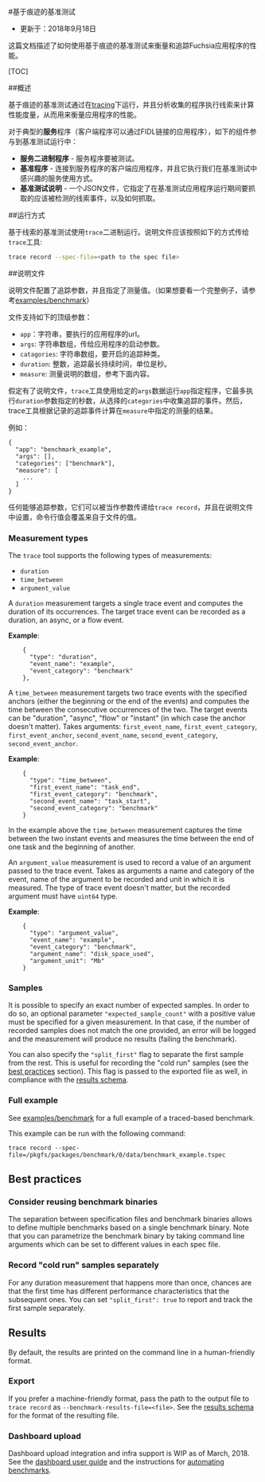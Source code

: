 <!--
# Trace-based benchmarking

* Updated: 2018 Sep 18

This document describes how to use trace-based benchmarking to measure and track
performance of Fuchsia apps.
-->

#基于痕迹的基准测试

* 更新于：2018年9月18日

这篇文档描述了如何使用基于痕迹的基准测试来衡量和追踪Fuchsia应用程序的性能。

[TOC]

<!--
## Overview

Trace-based benchmarks measure the performance of an application by running it
under [tracing] and analyzing the collected traces to
compute performance metrics.

For a typical **service** application (application to which clients connect over
FIDL), the following components participate in a benchmarking run:

 - **service binary** - the service being benchmarked.
 - **benchmark app** - a client app that connects to the service and
     exercises the usage patterns we are interested in benchmarking.
 - **benchmark spec** - a JSON file specifying which trace events captured
     during a run of the benchmark app should be measured, and how.

The same framework can be also used to benchmark single binaries (without the
client-server split).
-->

##概述

基于痕迹的基准测试通过在[tracing]下运行，并且分析收集的程序执行线索来计算性能度量，从而用来衡量应用程序的性能。

对于典型的**服务**程序（客户端程序可以通过FIDL链接的应用程序），如下的组件参与到基准测试运行中：

- **服务二进制程序** - 服务程序要被测试。
- **基准程序** - 连接到服务程序的客户端应用程序，并且它执行我们在基准测试中感兴趣的服务使用方式。
- **基准测试说明** - 一个JSON文件，它指定了在基准测试应用程序运行期间要抓取的应该被检测的线索事件，以及如何抓取。

<!--
## Mechanics

Trace-based benchmarks are run using the `trace` binary. The spec file needs to be
passed to the tool as follows:

```sh
trace record --spec-file=<path to the spec file>
```
-->

##运行方式

基于线索的基准测试使用`trace`二进制运行。说明文件应该按照如下的方式传给`trace`工具:

```sh
trace record --spec-file=<path to the spec file>
```

<!--
### Specification file

The specification file configures tracing parameters and specifies measurements.
(see [examples/benchmark] if you'd like to see a full example straight away)

The file supports the following top level-parameters:

 - `app`: string, url of the application to be run
 - `args`: array of strings, startup arguments to be passed to the application
 - `categories`: array of strings, tracing categories to be enabled
 - `duration`: integer, maximum duration of tracing in seconds
 - `measure`: array of measurement specifications, see below

Given the specification file, the `trace` tool runs the `app` with the given
`args` for at most `duration` seconds and gathers trace events from the selected
`categories`. Then, the tool computes the measurements specified in the
`measure` section on the recorded trace events.

Example:

```{json}
{
  "app": "benchmark_example",
  "args": [],
  "categories": ["benchmark"],
  "measure": [
    ...
  ]
}
```

For any tracing parameters that can be passed both as arguments to `trace record`
and set in the specification file, the command line value overrides the one from
the file.
-->

##说明文件

说明文件配置了追踪参数，并且指定了测量值。（如果想要看一个完整例子，请参考[examples/benchmark]）

文件支持如下的顶级参数：

- `app`：字符串，要执行的应用程序的url。
- `args`: 字符串数组，传给应用程序的启动参数。
- `catagories`: 字符串数组，要开启的追踪种类。
- `duration`: 整数，追踪最长持续时间，单位是秒。
- `measure`: 测量说明的数组，参考下面内容。

假定有了说明文件，`trace`工具使用给定的`args`数据运行`app`指定程序，它最多执行`duration`参数指定的秒数，从选择的`categories`中收集追踪的事件。然后，trace工具根据记录的追踪事件计算在`measure`中指定的测量的结果。

例如：

```{json}
{
  "app": "benchmark_example",
  "args": [],
  "categories": ["benchmark"],
  "measure": [
    ...
  ]
}
```

任何能够追踪参数，它们可以被当作参数传递给`trace record`，并且在说明文件中设置，命令行值会覆盖来自于文件的值。

### Measurement types

The `trace` tool supports the following types of measurements:

 - `duration`
 - `time_between`
 - `argument_value`

A `duration` measurement targets a single trace event and computes the
duration of its occurrences. The target trace event can be recorded as a
duration, an async, or a flow event.

**Example**:

```{json}
    {
      "type": "duration",
      "event_name": "example",
      "event_category": "benchmark"
    },
```


A `time_between` measurement targets two trace events with the specified
anchors (either the beginning or the end of the events) and computes the time
between the consecutive occurrences of the two. The target events can be
"duration", "async", "flow" or "instant" (in which case the anchor doesn't matter).
Takes arguments: `first_event_name`, `first_event_category`,
`first_event_anchor`, `second_event_name`, `second_event_category`,
`second_event_anchor`.

**Example**:

```{json}
    {
      "type": "time_between",
      "first_event_name": "task_end",
      "first_event_category": "benchmark",
      "second_event_name": "task_start",
      "second_event_category": "benchmark"
    }
```

In the example above the `time_between` measurement captures the time between
the two instant events and measures the time between the end of one task and
the beginning of another.


An `argument_value` measurement is used to record a value of an argument passed
to the trace event. Takes as arguments a name and category of the event, name of
the argument to be recorded and unit in which it is measured. The type of trace
event doesn't matter, but the recorded argument must have `uint64` type.

**Example**:

```{json}
    {
      "type": "argument_value",
      "event_name": "example",
      "event_category": "benchmark",
      "argument_name": "disk_space_used",
      "argument_unit": "Mb"
    }
```

### Samples

It is possible to specify an exact number of expected samples. In order to do
so, an optional parameter `"expected_sample_count"` with a positive value must be
specified for a given measurement. In that case, if the number of recorded
samples does not match the one provided, an error will be logged and the
measurement will produce no results (failing the benchmark).

You can also specify the `"split_first"` flag to separate the first sample from
the rest. This is useful for recording the "cold run" samples (see the
[best practices] section). This flag is passed to the exported file as well, in
compliance with the [results schema].

### Full example

See [examples/benchmark] for a full example of a traced-based benchmark.


This example can be run with the following command:
```{shell}
trace record --spec-file=/pkgfs/packages/benchmark/0/data/benchmark_example.tspec
```

## Best practices

### Consider reusing benchmark binaries

The separation between specification files and benchmark binaries allows to
define multiple benchmarks based on a single benchmark binary. Note that you can
parametrize the benchmark binary by taking command line arguments which can be
set to different values in each spec file.

### Record "cold run" samples separately

For any duration measurement that happens more than once, chances are that the
first time has different performance characteristics that the subsequent ones.
You can set `"split_first": true` to report and track the first sample
separately.

## Results

By default, the results are printed on the command line in a human-friendly
format.

### Export

If you prefer a machine-friendly format, pass the path to the output file to
`trace record` as `--benchmark-results-file=<file>`.  See the [results schema]
for the format of the resulting file.

### Dashboard upload

Dashboard upload integration and infra support is WIP as of March, 2018.  See
the [dashboard user guide] and the instructions for [automating benchmarks].

[automating benchmarks]: running_on_ci.md
[dashboard user guide]: catapult_user_guide.md
[examples/benchmark]: https://fuchsia.googlesource.com/garnet/+/master/examples/benchmark/
[results schema]: results_schema.md
[best practices]: #best-practices
[tracing]: https://fuchsia.googlesource.com/garnet/+/master/docs/tracing_usage_guide.md

